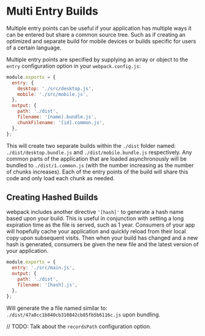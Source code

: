 # Multi Entry Builds

Multiple entry points can be useful if your application has multiple ways it can be entered but share a common source tree. Such as if creating an optimized and separate build for mobile devices or builds specific for users of a certain language.

Multiple entry points are specified by supplying an array or object to the `entry` configuration option in your `webpack.config.js`:

```js
module.exports = {
  entry: {
    desktop: './src/desktop.js',
    mobile: './src/mobile.js',
  },
  output: {
    path: './dist',
    filename: '[name].bundle.js',
    chunkFilename: '[id].common.js',
  },
};
```

This will create two separate builds within the `./dist` folder named: `./dist/desktop.bundle.js` and `./dist/mobile.bundle.js` respectively. Any common parts of the application that are loaded asynchronously will be bundled to `./dist/1.common.js` (with the number increasing as the number of chunks increases). Each of the entry points of the build will share this code and only load each chunk as needed.

## Creating Hashed Builds

webpack includes another directive `'[hash]'` to generate a hash name based upon your build. This is useful in conjunction with setting a long expiration time as the file is served, such as 1 year. Consumers of your app will hopefully cache your application and quickly reload from their local copy upon subsequent visits. Then when your build has changed and a new hash is generated, consumers be given the new file and the latest version of your application.

```js
module.exports = {
  entry: './src/main.js',
  output: {
    path: './dist',
    filename: '[hash].js',
  },
};
```

Will generate the a file named similar to: `./dist/47a0cc1b840cb310842cb85fb5b6116c.js` upon bundling.

// TODO: Talk about the `recordsPath` configuration option.
